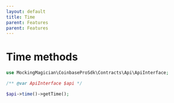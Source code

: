 ```yaml
---
layout: default
title: Time
parent: Features
parent: Features
---
```


# Time methods

```php
use MockingMagician\CoinbaseProSdk\Contracts\Api\ApiInterface;

/** @var ApiInterface $api */

$api->time()->getTime();
```
